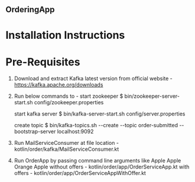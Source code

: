 ## OrderingApp

# Installation Instructions

# Pre-Requisites

1. Download and extract Kafka latest version from official website - https://kafka.apache.org/downloads
2. Run below commands to - 
   start zookeeper
   $ bin/zookeeper-server-start.sh config/zookeeper.properties
   
   start kafka server
   $ bin/kafka-server-start.sh config/server.properties
   
   create topic
   $ bin/kafka-topics.sh --create --topic order-submitted --bootstrap-server localhost:9092
   
3. Run MailServiceConsumer at file location -  kotlin/order/kafka/MailServiceConsumer.kt 

4. Run OrderApp by passing command line arguments like Apple Apple Orange Apple
      without offers - kotlin/order/app/OrderServiceApp.kt
      with offers - kotlin/order/app/OrderServiceAppWithOffer.kt


